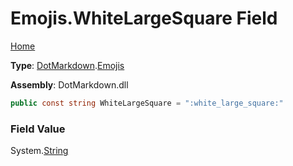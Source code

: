 # Emojis\.WhiteLargeSquare Field

[Home](../../../README.md)

**Type**: [DotMarkdown](../../README.md)\.[Emojis](../README.md)

**Assembly**: DotMarkdown\.dll

```csharp
public const string WhiteLargeSquare = ":white_large_square:"
```

### Field Value

System\.[String](https://docs.microsoft.com/en-us/dotnet/api/system.string)